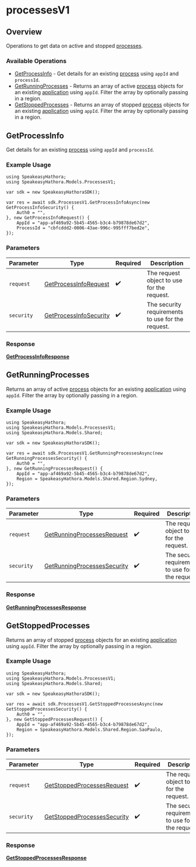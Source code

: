 # processesV1

## Overview

Operations to get data on active and stopped [processes](https://hathora.dev/docs/concepts/hathora-entities#process).

### Available Operations

* [GetProcessInfo](#getprocessinfo) - Get details for an existing [process](https://hathora.dev/docs/concepts/hathora-entities#process) using `appId` and `processId`.
* [GetRunningProcesses](#getrunningprocesses) - Returns an array of active [process](https://hathora.dev/docs/concepts/hathora-entities#process) objects for an existing [application](https://hathora.dev/docs/concepts/hathora-entities#application) using `appId`. Filter the array by optionally passing in a region.
* [GetStoppedProcesses](#getstoppedprocesses) - Returns an array of stopped [process](https://hathora.dev/docs/concepts/hathora-entities#process) objects for an existing [application](https://hathora.dev/docs/concepts/hathora-entities#application) using `appId`. Filter the array by optionally passing in a region.

## GetProcessInfo

Get details for an existing [process](https://hathora.dev/docs/concepts/hathora-entities#process) using `appId` and `processId`.

### Example Usage

```unity
using SpeakeasyHathora;
using SpeakeasyHathora.Models.ProcessesV1;

var sdk = new SpeakeasyHathoraSDK();

var res = await sdk.ProcessesV1.GetProcessInfoAsync(new GetProcessInfoSecurity() {
    Auth0 = "",
}, new GetProcessInfoRequest() {
    AppId = "app-af469a92-5b45-4565-b3c4-b79878de67d2",
    ProcessId = "cbfcddd2-0006-43ae-996c-995fff7bed2e",
});
```

### Parameters

| Parameter                                                                    | Type                                                                         | Required                                                                     | Description                                                                  |
| ---------------------------------------------------------------------------- | ---------------------------------------------------------------------------- | ---------------------------------------------------------------------------- | ---------------------------------------------------------------------------- |
| `request`                                                                    | [GetProcessInfoRequest](../../Models/ProcessesV1/GetProcessInfoRequest.md)   | :heavy_check_mark:                                                           | The request object to use for the request.                                   |
| `security`                                                                   | [GetProcessInfoSecurity](../../Models/ProcessesV1/GetProcessInfoSecurity.md) | :heavy_check_mark:                                                           | The security requirements to use for the request.                            |


### Response

**[GetProcessInfoResponse](../../Models/ProcessesV1/GetProcessInfoResponse.md)**


## GetRunningProcesses

Returns an array of active [process](https://hathora.dev/docs/concepts/hathora-entities#process) objects for an existing [application](https://hathora.dev/docs/concepts/hathora-entities#application) using `appId`. Filter the array by optionally passing in a region.

### Example Usage

```unity
using SpeakeasyHathora;
using SpeakeasyHathora.Models.ProcessesV1;
using SpeakeasyHathora.Models.Shared;

var sdk = new SpeakeasyHathoraSDK();

var res = await sdk.ProcessesV1.GetRunningProcessesAsync(new GetRunningProcessesSecurity() {
    Auth0 = "",
}, new GetRunningProcessesRequest() {
    AppId = "app-af469a92-5b45-4565-b3c4-b79878de67d2",
    Region = SpeakeasyHathora.Models.Shared.Region.Sydney,
});
```

### Parameters

| Parameter                                                                              | Type                                                                                   | Required                                                                               | Description                                                                            |
| -------------------------------------------------------------------------------------- | -------------------------------------------------------------------------------------- | -------------------------------------------------------------------------------------- | -------------------------------------------------------------------------------------- |
| `request`                                                                              | [GetRunningProcessesRequest](../../Models/ProcessesV1/GetRunningProcessesRequest.md)   | :heavy_check_mark:                                                                     | The request object to use for the request.                                             |
| `security`                                                                             | [GetRunningProcessesSecurity](../../Models/ProcessesV1/GetRunningProcessesSecurity.md) | :heavy_check_mark:                                                                     | The security requirements to use for the request.                                      |


### Response

**[GetRunningProcessesResponse](../../Models/ProcessesV1/GetRunningProcessesResponse.md)**


## GetStoppedProcesses

Returns an array of stopped [process](https://hathora.dev/docs/concepts/hathora-entities#process) objects for an existing [application](https://hathora.dev/docs/concepts/hathora-entities#application) using `appId`. Filter the array by optionally passing in a region.

### Example Usage

```unity
using SpeakeasyHathora;
using SpeakeasyHathora.Models.ProcessesV1;
using SpeakeasyHathora.Models.Shared;

var sdk = new SpeakeasyHathoraSDK();

var res = await sdk.ProcessesV1.GetStoppedProcessesAsync(new GetStoppedProcessesSecurity() {
    Auth0 = "",
}, new GetStoppedProcessesRequest() {
    AppId = "app-af469a92-5b45-4565-b3c4-b79878de67d2",
    Region = SpeakeasyHathora.Models.Shared.Region.SaoPaulo,
});
```

### Parameters

| Parameter                                                                              | Type                                                                                   | Required                                                                               | Description                                                                            |
| -------------------------------------------------------------------------------------- | -------------------------------------------------------------------------------------- | -------------------------------------------------------------------------------------- | -------------------------------------------------------------------------------------- |
| `request`                                                                              | [GetStoppedProcessesRequest](../../Models/ProcessesV1/GetStoppedProcessesRequest.md)   | :heavy_check_mark:                                                                     | The request object to use for the request.                                             |
| `security`                                                                             | [GetStoppedProcessesSecurity](../../Models/ProcessesV1/GetStoppedProcessesSecurity.md) | :heavy_check_mark:                                                                     | The security requirements to use for the request.                                      |


### Response

**[GetStoppedProcessesResponse](../../Models/ProcessesV1/GetStoppedProcessesResponse.md)**

